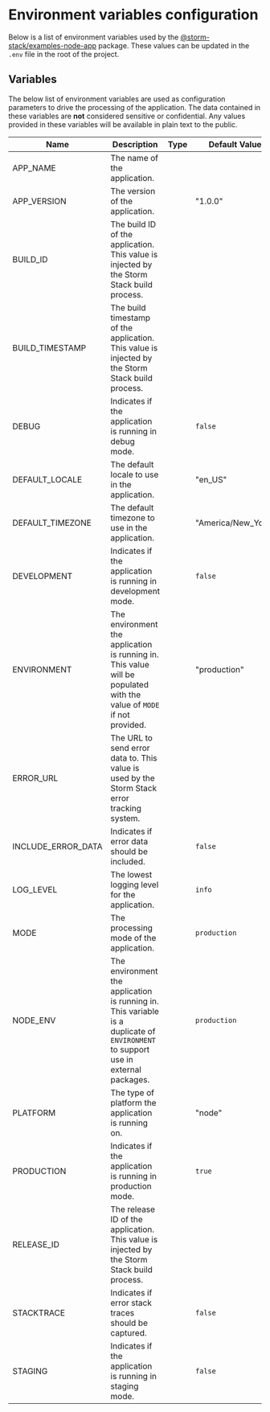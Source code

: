 <!-- Generated by Storm Stack -->

# Environment variables configuration

Below is a list of environment variables used by the
[@storm-stack/examples-node-app](https://www.npmjs.com/package/@storm-stack/examples-node-app)
package. These values can be updated in the `.env` file in the root of the
project.

## Variables

The below list of environment variables are used as configuration parameters to
drive the processing of the application. The data contained in these variables
are **not** considered sensitive or confidential. Any values provided in these
variables will be available in plain text to the public.

| Name               | Description                                                                                                                       | Type | Default Value      | Required |
| ------------------ | --------------------------------------------------------------------------------------------------------------------------------- | ---- | ------------------ | :------: |
| APP_NAME           | The name of the application.                                                                                                      |      |                    |    ✔    |
| APP_VERSION        | The version of the application.                                                                                                   |      | "1.0.0"            |          |
| BUILD_ID           | The build ID of the application. This value is injected by the Storm Stack build process.                                         |      |                    |    ✔    |
| BUILD_TIMESTAMP    | The build timestamp of the application. This value is injected by the Storm Stack build process.                                  |      |                    |    ✔    |
| DEBUG              | Indicates if the application is running in debug mode.                                                                            |      | `false`            |          |
| DEFAULT_LOCALE     | The default locale to use in the application.                                                                                     |      | "en_US"            |          |
| DEFAULT_TIMEZONE   | The default timezone to use in the application.                                                                                   |      | "America/New_York" |          |
| DEVELOPMENT        | Indicates if the application is running in development mode.                                                                      |      | `false`            |          |
| ENVIRONMENT        | The environment the application is running in. This value will be populated with the value of `MODE` if not provided.             |      | "production"       |          |
| ERROR_URL          | The URL to send error data to. This value is used by the Storm Stack error tracking system.                                       |      |                    |    ✔    |
| INCLUDE_ERROR_DATA | Indicates if error data should be included.                                                                                       |      | `false`            |          |
| LOG_LEVEL          | The lowest logging level for the application.                                                                                     |      | `info`             |          |
| MODE               | The processing mode of the application.                                                                                           |      | `production`       |          |
| NODE_ENV           | The environment the application is running in. This variable is a duplicate of `ENVIRONMENT` to support use in external packages. |      | `production`       |          |
| PLATFORM           | The type of platform the application is running on.                                                                               |      | "node"             |          |
| PRODUCTION         | Indicates if the application is running in production mode.                                                                       |      | `true`             |          |
| RELEASE_ID         | The release ID of the application. This value is injected by the Storm Stack build process.                                       |      |                    |    ✔    |
| STACKTRACE         | Indicates if error stack traces should be captured.                                                                               |      | `false`            |          |
| STAGING            | Indicates if the application is running in staging mode.                                                                          |      | `false`            |          |
